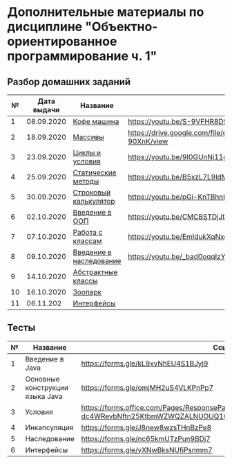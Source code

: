  # Дополнительные материалы по дисциплине "Объектно-ориентированное программирование ч. 1"
 
 ## Разбор домашних заданий
 
  № | Дата выдачи | Название                                                                     | Ссылка
 ---|-------------|------------------------------------------------------------------------------|-----------------------------
  1 | 08.09.2020  | [Кофе машина](01/README.md)                                                  | https://youtu.be/S-9VFHR8DSs
  2 | 18.09.2020  | [Массивы](https://github.com/OOP-Java-DTU-Step-2020/practice-array)          | https://drive.google.com/file/d/1fqSYDy40gCG6nl8bdvRLEcPWaU-90XnK/view 
  3 | 23.09.2020  | [Циклы и условия](03/README.md)                                              | https://youtu.be/9I0GUnNj11g
  4 | 25.09.2020  | [Статические методы](https://github.com/maxchv/practice-methods)             | https://youtu.be/B5xzL7L9ldM
  5 | 30.09.2020  | [Строковый калькулятор](05/hw.pdf)                                           | https://youtu.be/pGi-KnTBhnU
  6 | 02.10.2020  | [Введение в ООП](https://github.com/OOP-Java-DTU-Step-2020/practice-oop)     | https://youtu.be/CMCBSTDjJtE
  7 | 07.10.2020  | [Работа с классам](https://github.com/OOP-Java-DTU-Step-2020/practice-oop)   | https://youtu.be/EmIdukXqNxc
  8 | 09.10.2020  | [Введение в наследование](https://github.com/OOP-Java-DTU-Step-2020/practice-inheritance)| https://youtu.be/_bad0oqqIzY
  9 | 14.10.2020  | [Абстрактные классы](09/hw.pdf)                                              | 
 10 | 16.10.2020  | [Зоопарк](https://github.com/OOP-Java-DTU-Step-2020/practice-zoo)            |
 11 | 06.11.202  | [Интерфейсы](https://github.com/OOP-Java-DTU-Step-2020/practice-interface.git)|
  
 ## Тесты
 
 №  |  Название                       | Ссылка
 ---|---------------------------------|-----------------------------
  1 | Введение в Java                 | https://forms.gle/kL9xvNhEU4S1BJyj9
  2 | Основные конструкции языка Java | https://forms.gle/omjMH2uS4VLKPnPp7
  3 | Условия                         | https://forms.office.com/Pages/ResponsePage.aspx?id=HqQqHJJbBkmCfgwQ-dc4WRevbNftn25KtbmWZWQZALNUOUQ1QUVKNDI3TEUwN0lYWVBFMUpIWFZCUC4u
  4 | Инкапсуляция                    | https://forms.gle/J8new8wzsTHnBzPe8
  5 | Наследование                    | https://forms.gle/nc65kmUTzPun9BDj7
  6 | Интерфейсы                      | https://forms.gle/yXNwBksNUfjPsnmm7
